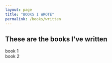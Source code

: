 ```yaml
---
layout: page
title: "BOOKS I WROTE"
permalink: /books/written
---
```


## These are the books I've written

book 1
<br>
book 2
